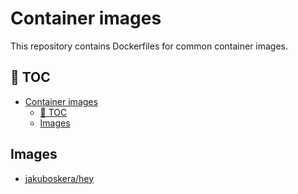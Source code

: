 # Container images

This repository contains Dockerfiles for common container images.

## 📖 TOC

- [Container images](#container-images)
  - [📖 TOC](#-toc)
  - [Images](#images)

## Images

- [jakuboskera/hey](./hey)
